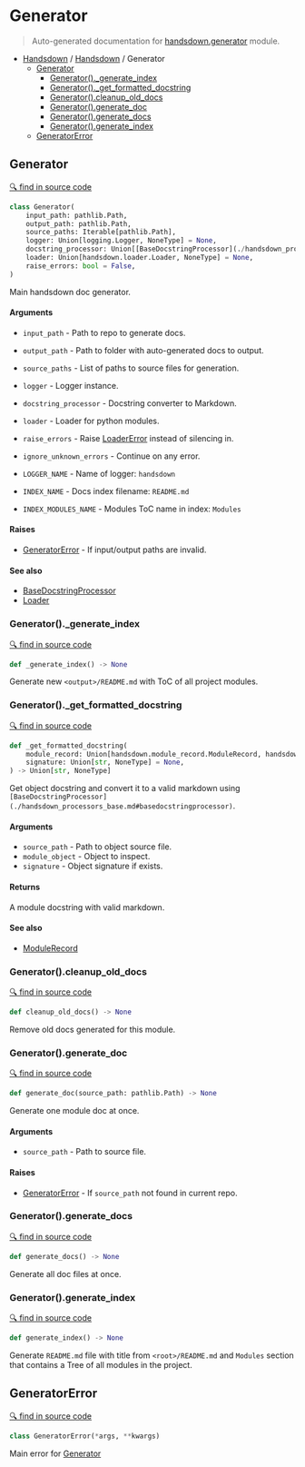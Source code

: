 # Generator

> Auto-generated documentation for [handsdown.generator](../handsdown/generator.py) module.

- [Handsdown](./README.md#handsdown) / [Handsdown](./handsdown_index.md#handsdown) / Generator
  - [Generator](#generator)
    - [Generator()._generate_index](#generator_generate_index)
    - [Generator()._get_formatted_docstring](#generator_get_formatted_docstring)
    - [Generator().cleanup_old_docs](#generatorcleanup_old_docs)
    - [Generator().generate_doc](#generatorgenerate_doc)
    - [Generator().generate_docs](#generatorgenerate_docs)
    - [Generator().generate_index](#generatorgenerate_index)
  - [GeneratorError](#generatorerror)

## Generator

[🔍 find in source code](../handsdown/generator.py#L20)

```python
class Generator(
    input_path: pathlib.Path,
    output_path: pathlib.Path,
    source_paths: Iterable[pathlib.Path],
    logger: Union[logging.Logger, NoneType] = None,
    docstring_processor: Union[[BaseDocstringProcessor](./handsdown_processors_base.md#basedocstringprocessor), NoneType] = None,
    loader: Union[handsdown.loader.Loader, NoneType] = None,
    raise_errors: bool = False,
)
```

Main handsdown doc generator.

#### Arguments

- `input_path` - Path to repo to generate docs.
- `output_path` - Path to folder with auto-generated docs to output.
- `source_paths` - List of paths to source files for generation.
- `logger` - Logger instance.
- `docstring_processor` - Docstring converter to Markdown.
- `loader` - Loader for python modules.
- `raise_errors` - Raise [LoaderError](./handsdown_loader.md#loadererror) instead of silencing in.
- `ignore_unknown_errors` - Continue on any error.

- `LOGGER_NAME` - Name of logger: `handsdown`
- `INDEX_NAME` - Docs index filename: `README.md`
- `INDEX_MODULES_NAME` - Modules ToC name in index: `Modules`

#### Raises

- [GeneratorError](#generatorerror) - If input/output paths are invalid.

#### See also

- [BaseDocstringProcessor](./handsdown_processors_base.md#basedocstringprocessor)
- [Loader](./handsdown_loader.md#loader)

### Generator()._generate_index

[🔍 find in source code](../handsdown/generator.py#L390)

```python
def _generate_index() -> None
```

Generate new `<output>/README.md` with ToC of all project modules.

### Generator()._get_formatted_docstring

[🔍 find in source code](../handsdown/generator.py#L336)

```python
def _get_formatted_docstring(
    module_record: Union[handsdown.module_record.ModuleRecord, handsdown.module_record.ModuleObjectRecord],
    signature: Union[str, NoneType] = None,
) -> Union[str, NoneType]
```

Get object docstring and convert it to a valid markdown using
`[BaseDocstringProcessor](./handsdown_processors_base.md#basedocstringprocessor)`.

#### Arguments

- `source_path` - Path to object source file.
- `module_object` - Object to inspect.
- `signature` - Object signature if exists.

#### Returns

A module docstring with valid markdown.

#### See also

- [ModuleRecord](./handsdown_module_record.md#modulerecord)

### Generator().cleanup_old_docs

[🔍 find in source code](../handsdown/generator.py#L116)

```python
def cleanup_old_docs() -> None
```

Remove old docs generated for this module.

### Generator().generate_doc

[🔍 find in source code](../handsdown/generator.py#L136)

```python
def generate_doc(source_path: pathlib.Path) -> None
```

Generate one module doc at once.

#### Arguments

- `source_path` - Path to source file.

#### Raises

- [GeneratorError](#generatorerror) - If `source_path` not found in current repo.

### Generator().generate_docs

[🔍 find in source code](../handsdown/generator.py#L234)

```python
def generate_docs() -> None
```

Generate all doc files at once.

### Generator().generate_index

[🔍 find in source code](../handsdown/generator.py#L247)

```python
def generate_index() -> None
```

Generate `README.md` file with title from `<root>/README.md` and `Modules` section that
contains a Tree of all modules in the project.

## GeneratorError

[🔍 find in source code](../handsdown/generator.py#L14)

```python
class GeneratorError(*args, **kwargs)
```

Main error for [Generator](#generator)

